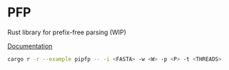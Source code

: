 # PFP

Rust library for prefix-free parsing (WIP)

[Documentation](https://imartayan.github.io/pfp/)

```sh
cargo r -r --example pipfp -- -i <FASTA> -w <W> -p <P> -t <THREADS>
```
